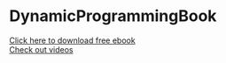 # DynamicProgrammingBook
[Click here to download free ebook](https://www.byte-by-byte.com/dpbook/)\
[Check out videos](https://www.youtube.com/watch?v=X8f87hi_c7c&list=PLNmW52ef0uws098xXRbALoadgcc4bNkDm)
